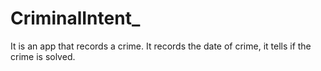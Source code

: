 # CriminalIntent_
It is an app that records a crime. It records the date of crime, it tells if the crime is solved.
